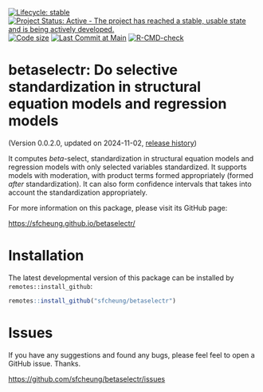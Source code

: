 
<!-- badges: start -->
[![Lifecycle: stable](https://img.shields.io/badge/lifecycle-stable-brightgreen.svg)](https://lifecycle.r-lib.org/articles/stages.html#stable)
[![Project Status: Active - The project has reached a stable, usable state and is being actively developed.](https://www.repostatus.org/badges/latest/active.svg)](https://www.repostatus.org/#active)
[![Code size](https://img.shields.io/github/languages/code-size/sfcheung/betaselectr.svg)](https://github.com/sfcheung/betaselectr)
[![Last Commit at Main](https://img.shields.io/github/last-commit/sfcheung/betaselectr.svg)](https://github.com/sfcheung/betaselectr/commits/main)
[![R-CMD-check](https://github.com/sfcheung/betaselectr/actions/workflows/R-CMD-check.yaml/badge.svg)](https://github.com/sfcheung/betaselectr/actions/workflows/R-CMD-check.yaml)
<!-- badges: end -->

# betaselectr: Do selective standardization in structural equation models and regression models

(Version 0.0.2.0, updated on 2024-11-02, [release history](https://sfcheung.github.io/betaselectr/news/index.html))

It computes *beta*-select, standardization
in structural equation models and
regression models with only
selected variables standardized. It
supports models with moderation, with
product terms formed appropriately
(formed *after* standardization). It can also form
confidence intervals that takes into
account the standardization
appropriately.

For more information on this package,
please visit its GitHub page:

https://sfcheung.github.io/betaselectr/

# Installation

The latest developmental version of this
package can be installed by `remotes::install_github`:

```r
remotes::install_github("sfcheung/betaselectr")
```

# Issues

If you have any suggestions and found
any bugs, please feel feel to open a
GitHub issue. Thanks.

https://github.com/sfcheung/betaselectr/issues